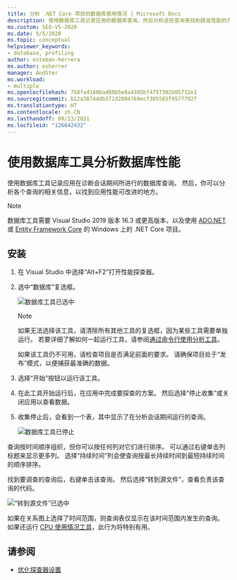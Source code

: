 ```yaml
---
title: 分析 .NET Core 项目的数据库使用情况 | Microsoft Docs
description: 使用数据库工具记录应用的数据库查询，然后分析这些查询来找到提高性能的方法。
ms.custom: SEO-VS-2020
ms.date: 5/5/2020
ms.topic: conceptual
helpviewer_keywords:
- database, profiling
author: esteban-herrera
ms.author: esherrer
manager: AndSter
ms.workload:
- multiple
ms.openlocfilehash: 758fad160bad89b5e8a4305bf4757302b05732e1
ms.sourcegitcommit: b12a38744db371d2894769ecf305585f9577792f
ms.translationtype: HT
ms.contentlocale: zh-CN
ms.lasthandoff: 09/13/2021
ms.locfileid: "126642432"
---
```

# <a name="analyze-database-performance-using-the-database-tool"></a>使用数据库工具分析数据库性能

使用数据库工具记录应用在诊断会话期间所进行的数据库查询。 然后，你可以分析各个查询的相关信息，以找到应用性能可改进的地方。

> [!NOTE]
> 数据库工具需要 Visual Studio 2019 版本 16.3 或更高版本，以及使用 [ADO.NET](/dotnet/framework/data/adonet/ado-net-overview) 或 [Entity Framework Core](/ef/core/) 的 Windows 上的 .NET Core 项目。

## <a name="setup"></a>安装

1. 在 Visual Studio 中选择“Alt+F2”打开性能探查器。

1. 选中“数据库”复选框。

   ![数据库工具已选中](./media/db-launch.png "数据库工具已选中")

   > [!NOTE]
   > 如果无法选择该工具，请清除所有其他工具的复选框，因为某些工具需要单独运行。 若要详细了解如何一起运行工具，请参阅[通过命令行使用分析工具](../profiling/using-the-profiling-tools-from-the-command-line.md)。
   >
   > 如果该工具仍不可用，请检查项目是否满足前面的要求。 请确保项目处于“发布”模式，以便捕获最准确的数据。

1. 选择“开始”按钮以运行该工具。

1. 在此工具开始运行后，在应用中完成要探查的方案。 然后选择“停止收集”或关闭应用以查看数据。

1. 收集停止后，会看到一个表，其中显示了在分析会话期间运行的查询。

   ![数据库工具已停止](./media/db-after.png "数据库工具已停止")

查询按时间顺序组织，但你可以按任何列对它们进行排序。 可以通过右键单击列标题来显示更多列。 选择“持续时间”列会使查询按最长持续时间到最短持续时间的顺序排序。

找到要调查的查询后，右键单击该查询。 然后选择“转到源文件”，查看负责该查询的代码。

![“转到源文件”已选中](./media/db-gotosource.png "“转到源文件”已选中")

如果在关系图上选择了时间范围，则查询表仅显示在该时间范围内发生的查询。 如果还运行 [CPU 使用情况工具](./cpu-usage.md?view=vs-2019&preserve-view=true)，此行为将特别有用。

## <a name="see-also"></a>请参阅

- [优化探查器设置](../profiling/optimize-profiler-settings.md)